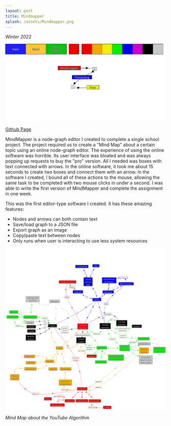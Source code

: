 ```yaml
---
layout: post
title: Mindmapper
splash: /assets/Mindmapper.png
---
```


*Winter 2022*

![](/assets/Mindmapper.png)

[Github Page](https://github.com/shua5115/MindMapper-Processing)

MindMapper is a node-graph editor I created to complete a single school project.
The project required us to create a "Mind Map" about a certain topic using an online node-graph editor.
The experience of using the online software was horrible. Its user interface was bloated and was always popping up requests to buy the "pro" version.
All I needed was boxes with text connected with arrows. In the online software, it took me about 15 seconds to create two boxes and connect them with an arrow.
In the software I created, I bound all of these actions to the mouse, allowing the same task to be completed with two mouse clicks in under a second.
I was able to write the first version of MindMapper and complete the assignment in one week.

This was the first editor-type software I created. It has these amazing features:
- Nodes and arrows can both contain text
- Save/load graph to a JSON file
- Export graph as an image
- Copy/paste text between nodes
- Only runs when user is interacting to use less system resources

![](/assets/YouTube%20Mind%20Map.png)

*Mind Map about the YouTube Algorithm*